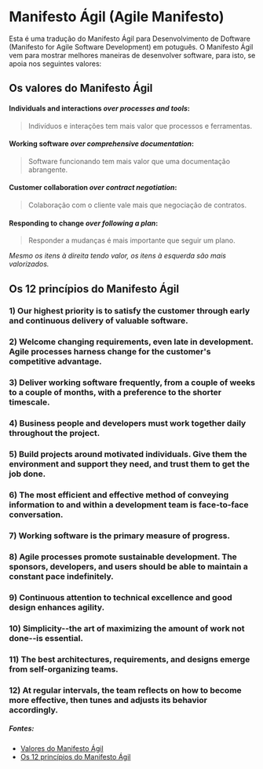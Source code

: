 Manifesto Ágil (Agile Manifesto)
==============

Esta é uma tradução do Manifesto Ágil para Desenvolvimento de Doftware (Manifesto for Agile Software Development) em potuguês. O Manifesto Ágil vem para mostrar melhores maneiras de desenvolver software, para isto, se apoia nos seguintes valores:

## Os valores do Manifesto Ágil

#### **Individuals and interactions** *over processes and tools*: 
> Indivíduos e interações tem mais valor que processos e ferramentas.

#### **Working software** *over comprehensive documentation*: 
> Software funcionando tem mais valor que uma documentação abrangente.

#### **Customer collaboration** *over contract negotiation*: 
> Colaboração com o cliente vale mais que negociação de contratos.

#### **Responding to change** *over following a plan*: 
> Responder a mudanças é mais importante que seguir um plano.

*Mesmo os itens à direita tendo valor, os itens à esquerda são mais valorizados.*


## Os 12 princípios do Manifesto Ágil

### 1) Our highest priority is to satisfy the customer through early and continuous delivery of valuable software.

### 2) Welcome changing requirements, even late in development. Agile processes harness change for the customer's competitive advantage.

### 3) Deliver working software frequently, from a couple of weeks to a couple of months, with a preference to the shorter timescale.

### 4) Business people and developers must work together daily throughout the project.

### 5) Build projects around motivated individuals. Give them the environment and support they need, and trust them to get the job done.

### 6) The most efficient and effective method of conveying information to and within a development team is face-to-face conversation.

### 7) Working software is the primary measure of progress.

### 8) Agile processes promote sustainable development. The sponsors, developers, and users should be able to maintain a constant pace indefinitely.

### 9) Continuous attention to technical excellence and good design enhances agility.

### 10) Simplicity--the art of maximizing the amount of work not done--is essential.

### 11) The best architectures, requirements, and designs emerge from self-organizing teams.

### 12) At regular intervals, the team reflects on how to become more effective, then tunes and adjusts its behavior accordingly.

##### Fontes:

* [Valores do Manifesto Ágil](http://agilemanifesto.org/)
* [Os 12 princípios do Manifesto Ágil](http://agilemanifesto.org/principles.html)
